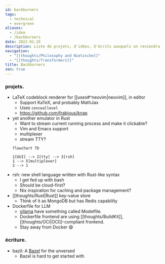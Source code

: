 ```yaml
---
id: backburners
tags:
  - technical
  - evergreen
aliases:
  - /idea
  - /backburners
date: 2022-01-25
description: Liste de projets, d'idées, d'écrits auxquels on reviendra.
navigation:
  - "[[thoughts/Philosophy and Nietzsche]]"
  - "[[thoughts/Transformers]]"
title: Backburners
zen: true
---
```


### projets.
- LaTeX codeblock renderer for [[uses#^neovim|neovim]], in editor
  - Support KaTeX, and probably MathJax
  - Uses `conceallevel`
  - https://github.com/frabjous/knap
- yet another emulator in Rust
  - Want to stream current running process and make it clickable?
  - Vim and Emacs support
  - multiplexer
  - stream TTY?
  ```mermaid
  flowchart TD

  1[GUI] --> 2[tty] --> 3[rsh]
  1 --> 5[multiplexer]
  2 --> 1
  ```
- rsh: new shell language written with Rust-like syntax
  - I get fed up with bash
  - Should be cloud-first?
  - Nix inspiration for caching and package management?
- [[thoughts/Rust|Rust]] key-value store
  - Think of it as MongoDB but has Redis capability
- Dockerfile for LLM
  - [ollama](https://github.com/ollama/ollama) have something called Modelfile.
  - Dockerfile frontend are using [[thoughts/BuildKit]],  [[thoughts/OCI|OCI]]-compliant frontend.
  - Stay away from Docker 😄

### écriture.
- bazil: A [Bazel](https://bazel.build/) for the unversed
  - Bazel is hard to get started with
